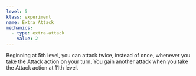 ```yaml
---
level: 5
klass: experiment
name: Extra Attack
mechanics:
  - type: extra-attack
    value: 2
---
```

Beginning at 5th level, you can attack twice, instead of once, whenever you take the Attack action on your turn.
You gain another attack when you take the Attack action at 11th level.

